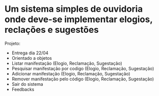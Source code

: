 # Um sistema simples de ouvidoria onde deve-se implementar elogios, reclações e sugestões

Projeto:

- Entrega dia 22/04
- Orientado a objetos
- Listar manifestação (Elogio, Reclamação, Sugestação)
- Pesquisar manifestação por codigo (Elogio, Reclamação, Sugestação)
- Adicionar manifestação (Elogio, Reclamação, Sugestação)
- Remover manifestação pelo código (Elogio, Reclamação, Sugestação)
- Sair do sistema
- Feedbacks
